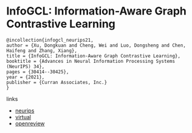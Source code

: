 # InfoGCL: Information-Aware Graph Contrastive Learning

```
@incollection{infogcl_neurips21,
author = {Xu, Dongkuan and Cheng, Wei and Luo, Dongsheng and Chen, Haifeng and Zhang, Xiang},
title = {InfoGCL: Information-Aware Graph Contrastive Learning},
booktitle = {Advances in Neural Information Processing Systems (NeurIPS) 34},
pages = {30414--30425},
year = {2021},
publisher = {Curran Associates, Inc.}
}
```

links
- [neurips](https://papers.nips.cc//paper/2021/hash/ff1e68e74c6b16a1a7b5d958b95e120c-Abstract.html)
- [virtual](https://neurips.cc/virtual/2021/poster/27074)
- [openreview](https://openreview.net/forum?id=519VBzfEaKW)
